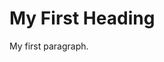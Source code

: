 <!DOCTYPE html>
<html>
<body>


<h1>My First Heading</h1>
<p>My first paragraph.</p>


</body>
</html>
